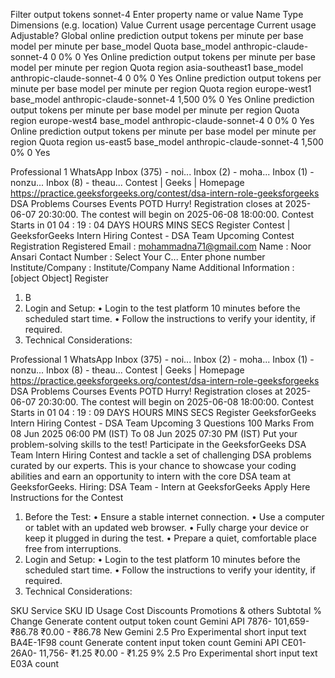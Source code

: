 Filter output tokens sonnet-4 Enter property name or value
Name Type Dimensions (e.g. location) Value Current usage percentage Current usage Adjustable?
Global online prediction output tokens per minute per base model per minute per base_model Quota base_model anthropic-claude-sonnet-4 0 0% 0 Yes
Online prediction output tokens per minute per base model per minute per region Quota region asia-southeast1 base_model anthropic-claude-sonnet-4 0 0% 0 Yes
Online prediction output tokens per minute per base model per minute per region Quota region europe-west1 base_model anthropic-claude-sonnet-4 1,500 0% 0 Yes
Online prediction output tokens per minute per base model per minute per region Quota region europe-west4 base_model anthropic-claude-sonnet-4 0 0% 0 Yes
Online prediction output tokens per minute per base model per minute per region Quota region us-east5 base_model anthropic-claude-sonnet-4 1,500 0% 0 Yes

Professional 1
WhatsApp
Inbox (375) - noi...
Inbox (2) - moha...
Inbox (1) - nonzu...
Inbox (8) - theau...
Contest | Geeks | Homepage
https://practice.geeksforgeeks.org/contest/dsa-intern-role-geeksforgeeks
DSA Problems Courses Events POTD
Hurry! Registration closes at
2025-06-07 20:30:00. The contest will
begin on 2025-06-08 18:00:00.
Contest Starts in
01 04 : 19 : 04
DAYS HOURS MINS SECS
Register
Contest | GeeksforGeeks Intern Hiring Contest - DSA Team Upcoming
Contest Registration
Registered Email : mohammadna71@gmail.com
Name : Noor Ansari
Contact Number : Select Your C... Enter phone number
Institute/Company : Institute/Company Name
Additional Information :
[object Object]
Register
1. B
2. Login and Setup:
• Login to the test platform 10 minutes before the scheduled start time.
• Follow the instructions to verify your identity, if required.
3. Technical Considerations:

Professional 1
WhatsApp
Inbox (375) - noi...
Inbox (2) - moha...
Inbox (1) - nonzu...
Inbox (8) - theau...
Contest | Geeks | Homepage
https://practice.geeksforgeeks.org/contest/dsa-intern-role-geeksforgeeks
DSA Problems Courses Events POTD
Hurry! Registration closes at
2025-06-07 20:30:00. The contest will
begin on 2025-06-08 18:00:00.
Contest Starts in
01 04 : 19 : 09
DAYS HOURS MINS SECS
Register
GeeksforGeeks Intern Hiring Contest - DSA Team Upcoming
3 Questions 100 Marks
From 08 Jun 2025 06:00 PM (IST)
To 08 Jun 2025 07:30 PM (IST)
Put your problem-solving skills to the test! Participate in the GeeksforGeeks DSA Team Intern Hiring Contest and tackle a set of challenging DSA
problems curated by our experts. This is your chance to showcase your coding abilities and earn an opportunity to intern with the core DSA team at
GeeksforGeeks.
Hiring: DSA Team - Intern at GeeksforGeeks
Apply Here
Instructions for the Contest
1. Before the Test:
• Ensure a stable internet connection.
• Use a computer or tablet with an updated web browser.
• Fully charge your device or keep it plugged in during the test.
• Prepare a quiet, comfortable place free from interruptions.
2. Login and Setup:
• Login to the test platform 10 minutes before the scheduled start time.
• Follow the instructions to verify your identity, if required.
3. Technical Considerations:

SKU Service SKU ID Usage Cost Discounts Promotions & others Subtotal % Change
Generate content output token count Gemini API 7876- 101,659- ₹86.78 ₹0.00 - ₹86.78 New
Gemini 2.5 Pro Experimental short input text BA4E-1F98 count
Generate content input token count Gemini API CE01-26A0- 11,756- ₹1.25 ₹0.00 - ₹1.25 9%
2.5 Pro Experimental short input text E03A count
